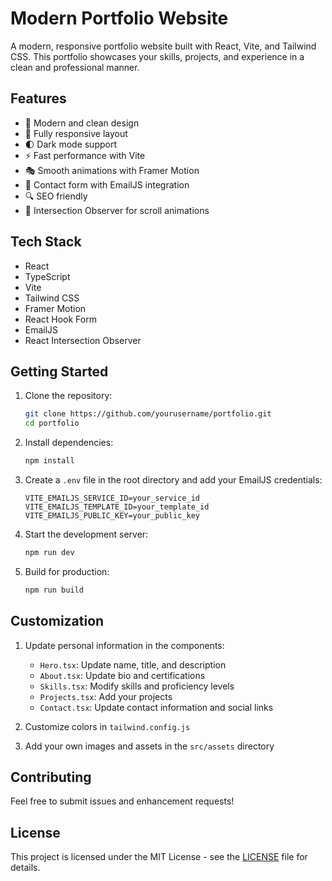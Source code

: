 # Modern Portfolio Website

A modern, responsive portfolio website built with React, Vite, and Tailwind CSS. This portfolio showcases your skills, projects, and experience in a clean and professional manner.

## Features

- 🎨 Modern and clean design
- 📱 Fully responsive layout
- 🌓 Dark mode support
- ⚡ Fast performance with Vite
- 🎭 Smooth animations with Framer Motion
- 📝 Contact form with EmailJS integration
- 🔍 SEO friendly
- 🎯 Intersection Observer for scroll animations

## Tech Stack

- React
- TypeScript
- Vite
- Tailwind CSS
- Framer Motion
- React Hook Form
- EmailJS
- React Intersection Observer

## Getting Started

1. Clone the repository:
   ```bash
   git clone https://github.com/yourusername/portfolio.git
   cd portfolio
   ```

2. Install dependencies:
   ```bash
   npm install
   ```

3. Create a `.env` file in the root directory and add your EmailJS credentials:
   ```
   VITE_EMAILJS_SERVICE_ID=your_service_id
   VITE_EMAILJS_TEMPLATE_ID=your_template_id
   VITE_EMAILJS_PUBLIC_KEY=your_public_key
   ```

4. Start the development server:
   ```bash
   npm run dev
   ```

5. Build for production:
   ```bash
   npm run build
   ```

## Customization

1. Update personal information in the components:
   - `Hero.tsx`: Update name, title, and description
   - `About.tsx`: Update bio and certifications
   - `Skills.tsx`: Modify skills and proficiency levels
   - `Projects.tsx`: Add your projects
   - `Contact.tsx`: Update contact information and social links

2. Customize colors in `tailwind.config.js`

3. Add your own images and assets in the `src/assets` directory

## Contributing

Feel free to submit issues and enhancement requests!

## License

This project is licensed under the MIT License - see the [LICENSE](LICENSE) file for details.
